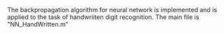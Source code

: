 The backpropagation algorithm for neural network is implemented and is applied to the task of handwriiten digit recognition. 
The main file is "NN_HandWritten.m"